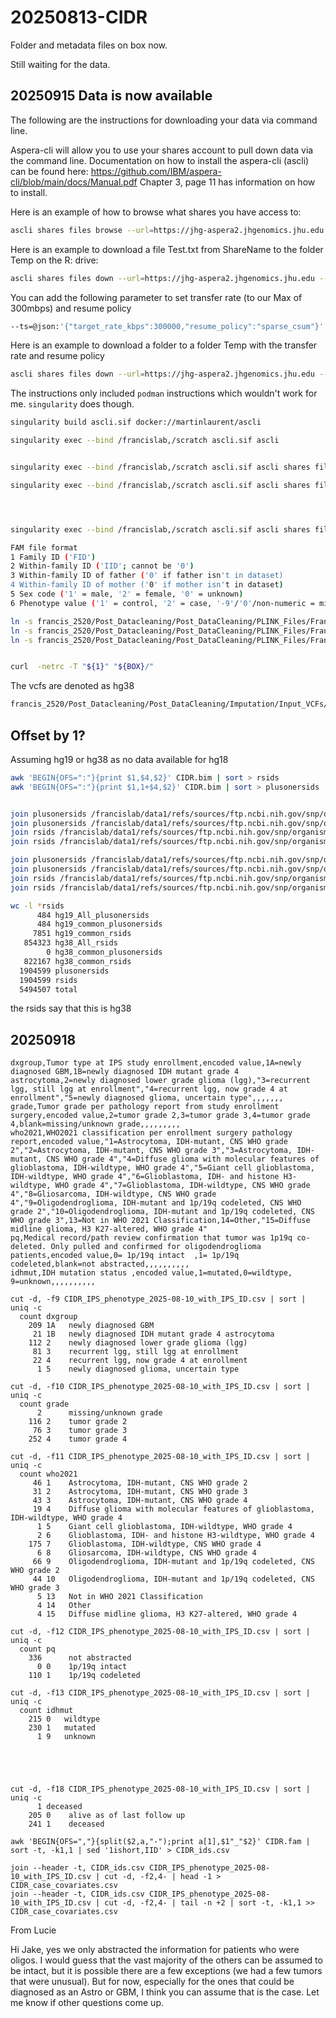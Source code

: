 
#	20250813-CIDR

Folder and metadata files on box now.

Still waiting for the data.



##	20250915 Data is now available

The following are the instructions for downloading your data via command line.

Aspera-cli will allow you to use your shares account to pull down data via the command line.
Documentation on how to install the aspera-cli (ascli) can be found here:
https://github.com/IBM/aspera-cli/blob/main/docs/Manual.pdf
Chapter 3, page 11 has information on how to install.

Here is an example of how to browse what shares you have access to:

```BASH
ascli shares files browse --url=https://jhg-aspera2.jhgenomics.jhu.edu --username=SharesE-MailAccount --password="YourPasswordYouSet" /
```

Here is an example to download a file Test.txt from ShareName to the folder Temp on the R: drive:

```BASH
ascli shares files down --url=https://jhg-aspera2.jhgenomics.jhu.edu --username=SharesE-MailAccount --password="YourPasswordYouSet" "/ShareName/Path/Test.txt" --to-folder=R:\Temp
```

You can add the following parameter to set transfer rate (to our Max of 300mbps) and resume policy

```BASH
--ts=@json:'{"target_rate_kbps":300000,"resume_policy":"sparse_csum"}'
```

Here is an example to download a folder to a folder Temp with the transfer rate and resume policy

```BASH
ascli shares files down --url=https://jhg-aspera2.jhgenomics.jhu.edu --username=SharesE-MailAccount --password="YourPasswordYouSet" "/ShareName/Path/Folder" --to-folder=R:\Temp --ts=@json:'{"target_rate_kbps":300000,"resume_policy":"sparse_csum"}'
```










The instructions only included `podman` instructions which wouldn't work for me.
`singularity` does though.


```BASH 
singularity build ascli.sif docker://martinlaurent/ascli

singularity exec --bind /francislab,/scratch ascli.sif ascli


singularity exec --bind /francislab,/scratch ascli.sif ascli shares files browse --url=https://jhg-aspera2.jhgenomics.jhu.edu --username=george.wendt@ucsf.edu --password=$( cat password ) /

singularity exec --bind /francislab,/scratch ascli.sif ascli shares files browse --url=https://jhg-aspera2.jhgenomics.jhu.edu --username=george.wendt@ucsf.edu --password=$( cat password ) /francis_2520




singularity exec --bind /francislab,/scratch ascli.sif ascli shares files down --url=https://jhg-aspera2.jhgenomics.jhu.edu --username=george.wendt@ucsf.edu --password=$( cat password ) / 
```


```BASH
FAM file format
1 Family ID ('FID')
2 Within-family ID ('IID'; cannot be '0')
3 Within-family ID of father ('0' if father isn't in dataset)
4 Within-family ID of mother ('0' if mother isn't in dataset)
5 Sex code ('1' = male, '2' = female, '0' = unknown)
6 Phenotype value ('1' = control, '2' = case, '-9'/'0'/non-numeric = missing data if case/control)
```






```BASH
ln -s francis_2520/Post_Datacleaning/Post_DataCleaning/PLINK_Files/Francis_GDA_TOP_subject_level_long.bed CIDR.bed
ln -s francis_2520/Post_Datacleaning/Post_DataCleaning/PLINK_Files/Francis_GDA_TOP_subject_level_long.bim CIDR.bim
ln -s francis_2520/Post_Datacleaning/Post_DataCleaning/PLINK_Files/Francis_GDA_TOP_subject_level_long.fam CIDR.fam
```


```BASH

curl  -netrc -T "${1}" "${BOX}/"

```


The vcfs are denoted as hg38

```BASH
francis_2520/Post_Datacleaning/Post_DataCleaning/Imputation/Input_VCFs/Francis_GDA_plus_hg38_chr10.vcf.gz
```












##	Offset by 1?




Assuming hg19 or hg38 as no data available for hg18

```BASH
awk 'BEGIN{OFS=":"}{print $1,$4,$2}' CIDR.bim | sort > rsids
awk 'BEGIN{OFS=":"}{print $1,1+$4,$2}' CIDR.bim | sort > plusonersids


join plusonersids /francislab/data1/refs/sources/ftp.ncbi.nih.gov/snp/organisms/human_9606_b151_GRCh37p13/VCF/common_rsids > hg19_common_plusonersids
join plusonersids /francislab/data1/refs/sources/ftp.ncbi.nih.gov/snp/organisms/human_9606_b151_GRCh38p7/VCF/common_rsids > hg38_common_plusonersids
join rsids /francislab/data1/refs/sources/ftp.ncbi.nih.gov/snp/organisms/human_9606_b151_GRCh37p13/VCF/common_rsids > hg19_common_rsids
join rsids /francislab/data1/refs/sources/ftp.ncbi.nih.gov/snp/organisms/human_9606_b151_GRCh38p7/VCF/common_rsids > hg38_common_rsids

join plusonersids /francislab/data1/refs/sources/ftp.ncbi.nih.gov/snp/organisms/human_9606_b151_GRCh37p13/VCF/All_rsids > hg19_All_plusonersids
join plusonersids /francislab/data1/refs/sources/ftp.ncbi.nih.gov/snp/organisms/human_9606_b151_GRCh38p7/VCF/All_rsids > hg38_All_plusonersids
join rsids /francislab/data1/refs/sources/ftp.ncbi.nih.gov/snp/organisms/human_9606_b151_GRCh37p13/VCF/All_rsids > hg19_All_rsids
join rsids /francislab/data1/refs/sources/ftp.ncbi.nih.gov/snp/organisms/human_9606_b151_GRCh38p7/VCF/All_rsids > hg38_All_rsids

wc -l *rsids
      484 hg19_All_plusonersids
      484 hg19_common_plusonersids
     7851 hg19_common_rsids
   854323 hg38_All_rsids
        0 hg38_common_plusonersids
   822167 hg38_common_rsids
  1904599 plusonersids
  1904599 rsids
  5494507 total

```

the rsids say that this is hg38






##	20250918


```
dxgroup,Tumor type at IPS study enrollment,encoded value,1A=newly diagnosed GBM,1B=newly diagnosed IDH mutant grade 4 astrocytoma,2=newly diagnosed lower grade glioma (lgg),"3=recurrent lgg, still lgg at enrollment","4=recurrent lgg, now grade 4 at enrollment","5=newly diagnosed glioma, uncertain type",,,,,,,
grade,Tumor grade per pathology report from study enrollment surgery,encoded value,2=tumor grade 2,3=tumor grade 3,4=tumor grade 4,blank=missing/unknown grade,,,,,,,,,
who2021,WHO2021 classification per enrollment surgery pathology report,encoded value,"1=Astrocytoma, IDH-mutant, CNS WHO grade 2","2=Astrocytoma, IDH-mutant, CNS WHO grade 3","3=Astrocytoma, IDH-mutant, CNS WHO grade 4","4=Diffuse glioma with molecular features of glioblastoma, IDH-wildtype, WHO grade 4","5=Giant cell glioblastoma, IDH-wildtype, WHO grade 4","6=Glioblastoma, IDH- and histone H3-wildtype, WHO grade 4","7=Glioblastoma, IDH-wildtype, CNS WHO grade 4","8=Gliosarcoma, IDH-wildtype, CNS WHO grade 4","9=Oligodendroglioma, IDH-mutant and 1p/19q codeleted, CNS WHO grade 2","10=Oligodendroglioma, IDH-mutant and 1p/19q codeleted, CNS WHO grade 3",13=Not in WHO 2021 Classification,14=Other,"15=Diffuse midline glioma, H3 K27-altered, WHO grade 4"
pq,Medical record/path review confirmation that tumor was 1p19q co-deleted. Only pulled and confirmed for oligodendroglioma patients,encoded value,0= 1p/19q intact  ,1= 1p/19q codeleted,blank=not abstracted,,,,,,,,,,
idhmut,IDH mutation status ,encoded value,1=mutated,0=wildtype, 9=unknown,,,,,,,,,,
```


```
cut -d, -f9 CIDR_IPS_phenotype_2025-08-10_with_IPS_ID.csv | sort | uniq -c
  count dxgroup
    209 1A   newly diagnosed GBM
     21 1B   newly diagnosed IDH mutant grade 4 astrocytoma
    112 2    newly diagnosed lower grade glioma (lgg)
     81 3    recurrent lgg, still lgg at enrollment
     22 4    recurrent lgg, now grade 4 at enrollment
      1 5    newly diagnosed glioma, uncertain type

cut -d, -f10 CIDR_IPS_phenotype_2025-08-10_with_IPS_ID.csv | sort | uniq -c
  count grade
      2      missing/unknown grade
    116 2    tumor grade 2
     76 3    tumor grade 3
    252 4    tumor grade 4

cut -d, -f11 CIDR_IPS_phenotype_2025-08-10_with_IPS_ID.csv | sort | uniq -c
  count who2021
     46 1    Astrocytoma, IDH-mutant, CNS WHO grade 2
     31 2    Astrocytoma, IDH-mutant, CNS WHO grade 3
     43 3    Astrocytoma, IDH-mutant, CNS WHO grade 4
     19 4    Diffuse glioma with molecular features of glioblastoma, IDH-wildtype, WHO grade 4
      1 5    Giant cell glioblastoma, IDH-wildtype, WHO grade 4
      2 6    Glioblastoma, IDH- and histone H3-wildtype, WHO grade 4
    175 7    Glioblastoma, IDH-wildtype, CNS WHO grade 4
      6 8    Gliosarcoma, IDH-wildtype, CNS WHO grade 4
     66 9    Oligodendroglioma, IDH-mutant and 1p/19q codeleted, CNS WHO grade 2
     44 10   Oligodendroglioma, IDH-mutant and 1p/19q codeleted, CNS WHO grade 3
      5 13   Not in WHO 2021 Classification
      4 14   Other
      4 15   Diffuse midline glioma, H3 K27-altered, WHO grade 4

cut -d, -f12 CIDR_IPS_phenotype_2025-08-10_with_IPS_ID.csv | sort | uniq -c
  count pq
    336      not abstracted
      0 0    1p/19q intact
    110 1    1p/19q codeleted

cut -d, -f13 CIDR_IPS_phenotype_2025-08-10_with_IPS_ID.csv | sort | uniq -c
  count idhmut
    215 0   wildtype
    230 1   mutated
      1 9   unknown





cut -d, -f18 CIDR_IPS_phenotype_2025-08-10_with_IPS_ID.csv | sort | uniq -c
      1 deceased
    205 0    alive as of last follow up
    241 1    deceased

```







```
awk 'BEGIN{OFS=","}{split($2,a,"-");print a[1],$1"_"$2}' CIDR.fam | sort -t, -k1,1 | sed '1ishort,IID' > CIDR_ids.csv

join --header -t, CIDR_ids.csv CIDR_IPS_phenotype_2025-08-10_with_IPS_ID.csv | cut -d, -f2,4- | head -1 > CIDR_case_covariates.csv
join --header -t, CIDR_ids.csv CIDR_IPS_phenotype_2025-08-10_with_IPS_ID.csv | cut -d, -f2,4- | tail -n +2 | sort -t, -k1,1 >> CIDR_case_covariates.csv

```


From Lucie

Hi Jake, yes we only abstracted the information for patients who were oligos. I would guess that the vast majority of the others can be assumed to be intact, but it is possible there are a few exceptions (we had a few tumors that were unusual). But for now, especially for the ones that could be diagnosed as an Astro or GBM, I think you can assume that is the case. Let me know if other questions come up.








